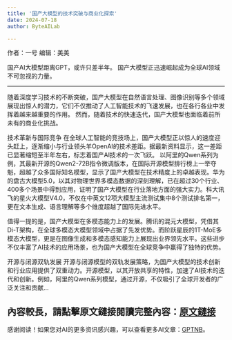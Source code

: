 ```yaml
---
title: '国产大模型的技术突破与商业化探索'
date: 2024-07-18
author: ByteAILab

---
```


作者：一号
编辑：美美

国产AI大模型距离GPT，或许只差半年。
国产大模型正迅速崛起成为全球AI领域不可忽视的力量。

---
随着深度学习技术的不断突破，国产大模型在自然语言处理、图像识别等多个领域展现出惊人的潜力，它们不仅推动了人工智能技术的飞速发展，也在各行各业中发挥着越来越重要的作用。
然而，随着技术的快速迭代，国产大模型也面临着前所未有的商业化挑战。

技术革新与国际竞争
在全球人工智能的竞技场上，国产大模型正以惊人的速度迎头赶上，逐渐缩小与行业领头羊OpenAI的技术差距。据最新资料显示，这一差距已显著缩短至半年左右，标志着国产AI技术的一次飞跃。
以阿里的Qwen系列为例，其最新开源的Qwen2-72B指令微调版本，在国际开源模型排行榜上一举夺魁，超越了众多国际知名模型，显示了国产大模型在技术精度上的卓越表现。华为的盘古大模型5.0，以其对物理世界多模态数据的深刻理解，已在超过30个行业、400多个场景中得到应用，证明了国产大模型在行业落地方面的强大实力。科大讯飞的星火大模型V4.0，不仅在中英文12项大模型主流测试集中8个测试排名第一，更在文本生成、语言理解等多个维度超越了国际先进水平。

值得一提的是，国产大模型在多模态能力上的发展。腾讯的混元大模型，凭借其Di-T架构，在全球多模态大模型领域中占据了先发优势。而阶跃星辰的1T-MoE多模态大模型，更是在图像生成和多模态感知能力上展现出业界领先水平。这些进步不仅丰富了AI技术的应用场景，也为国产大模型在全球竞争中赢得了独特的优势。

开源与闭源双轨发展
开源与闭源模型的双轨发展策略，为国产大模型的技术创新和行业应用提供了双重动力。开源模型，以其开放共享的特性，加速了AI技术的迭代和创新。例如，阿里的Qwen系列模型，通过开源，不仅吸引了全球开发者的广泛关注和贡献...

內容較長，請點擊原文鏈接閱讀完整內容：[原文鏈接](https://www.aixinzhijie.com/article/6846284)
---
感谢阅读！如果您对AI的更多资讯感兴趣，可以查看更多AI文章：[GPTNB](https://gptnb.com)。